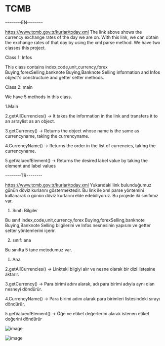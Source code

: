 # TCMB

--------EN--------

https://www.tcmb.gov.tr/kurlar/today.xml
The link above shows the currency exchange rates of the day we are on. With this link, we can obtain the exchange rates of that day by using the xml parse method.
We have two classes this project.


Class 1: Infos


This class contains index,code,unit,currency,forex Buying,forexSelling,banknote Buying,Banknote Selling information and Infos object's constructure and getter setter methods.


Class 2: main

We have 5 methods in this class.

1.Main

2.getAllCurrencies() -> It takes the information in the link and transfers it to an arraylist as an object.

3.getCurrency() -> Returns the object whose name is the same as currencyname, taking the currencyname.

4.CurrencyName() -> Returns the order in the list of currencies, taking the currencyname.

5.getValueofElement() -> Returns the desired label value by taking the element and label values




--------TR--------


https://www.tcmb.gov.tr/kurlar/today.xml Yukarıdaki link bulunduğumuz günün döviz kurlarını göstermektedir. Bu link ile xml parse yöntemini kullanarak o günün döviz kurlarını elde edebiliyoruz. Bu projede iki sınıfımız var.

1. Sınıf: Bilgiler

Bu sınıf index,code,unit,currency,forex Buying,forexSelling,banknote Buying,Banknote Selling bilgilerini ve Infos nesnesinin yapısını ve getter setter yöntemlerini içerir.

2. sınıf: ana

Bu sınıfta 5 tane metodumuz var.

1. Ana

2.getAllCurrencies() -> Linkteki bilgiyi alır ve nesne olarak bir dizi listesine aktarır.

3.getCurrency() -> Para birimi adını alarak, adı para birimi adıyla aynı olan nesneyi döndürür.

4.CurrencyName() -> Para birimi adını alarak para birimleri listesindeki sırayı döndürür.

5.getValueofElement() -> Öğe ve etiket değerlerini alarak istenen etiket değerini döndürür

![image](https://user-images.githubusercontent.com/44982664/146618479-78bcd68f-d873-494f-bc97-0b1e37a4dc9f.png)

![image](https://user-images.githubusercontent.com/44982664/146618525-698f2aea-aff0-4757-ad25-bbf683e2bbeb.png)










